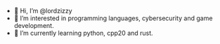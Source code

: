 - 👋 Hi, I’m @lordzizzy
- 👀 I’m interested in programming languages, cybersecurity and game development.
- 🌱 I’m currently learning python, cpp20 and rust.

<!---
lordzizzy/lordzizzy is a ✨ special ✨ repository because its `README.md` (this file) appears on your GitHub profile.
You can click the Preview link to take a look at your changes.
--->
